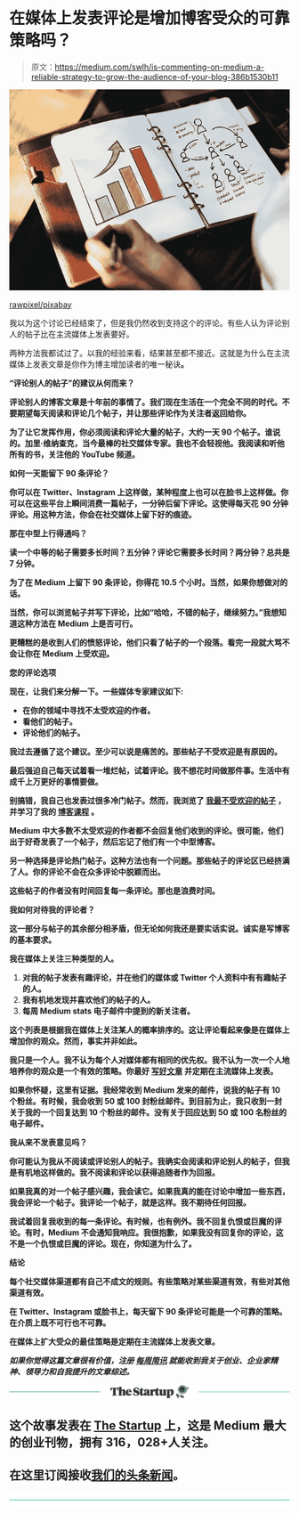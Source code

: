# 在媒体上发表评论是增加博客受众的可靠策略吗？

> 原文：<https://medium.com/swlh/is-commenting-on-medium-a-reliable-strategy-to-grow-the-audience-of-your-blog-386b1530b11>

![](img/5487a84354ca44dbdba967581771b908.png)

[rawpixel/pixabay](https://pixabay.com/en/document-paper-business-people-3268750/)

我以为这个讨论已经结束了，但是我仍然收到支持这个的评论。有些人认为评论别人的帖子比在主流媒体上发表要好。

两种方法我都试过了。以我的经验来看，结果甚至都不接近。这就是为什么在主流媒体上发表文章是你作为博主增加读者的唯一秘诀[](https://ideavisionaction.com/entrepreneurship/the-only-tip-you-need-to-grow-your-audience-as-a-blogger/)**。**

****“评论别人的帖子”的建议从何而来？****

**评论别人的博客文章是十年前的事情了。我们现在生活在一个完全不同的时代。不要期望每天阅读和评论几个帖子，并让那些评论作为关注者返回给你。**

**为了让它发挥作用，你必须阅读和评论大量的帖子，大约一天 90 个帖子。谁说的。加里·维纳查克，当今最棒的社交媒体专家。我也不会轻视他。我阅读和听他所有的书，关注他的 YouTube 频道。**

****如何一天能留下 90 条评论？****

**你可以在 Twitter、Instagram 上这样做，某种程度上也可以在脸书上这样做。你可以在这些平台上瞬间消费一篇帖子，一分钟后留下评论。这使得每天花 90 分钟评论。用这种方法，你会在社交媒体上留下好的痕迹。**

**那在中型上行得通吗？**

**读一个中等的帖子需要多长时间？五分钟？评论它需要多长时间？两分钟？总共是 7 分钟。**

**为了在 Medium 上留下 90 条评论，你得花 10.5 个小时。当然，如果你想做对的话。**

**当然，你可以浏览帖子并写下评论，比如“哈哈，不错的帖子，继续努力。”我想知道这种方法在 Medium 上是否可行。**

**更糟糕的是收到人们的愤怒评论，他们只看了帖子的一个段落。看完一段就大骂不会让你在 Medium 上受欢迎。**

****您的评论选项****

**现在，让我们来分解一下。一些媒体专家建议如下:**

*   **在你的领域中寻找不太受欢迎的作者。**
*   **看他们的帖子。**
*   **评论他们的帖子。**

**我过去遵循了这个建议。至少可以说是痛苦的。那些帖子不受欢迎是有原因的。**

**最后强迫自己每天试着看一堆烂帖，试着评论。我不想花时间做那件事。生活中有成千上万更好的事情要做。**

**别搞错，我自己也发表过很多冷门帖子。然而，我浏览了 [**我最不受欢迎的帖子**](https://ideavisionaction.com/blogging/this-is-what-i-learned-from-my-most-hated-blog-posts/) ，并学习了我的 [**博客课程**](https://ideavisionaction.com/writing/8-blogging-lessons-i-learned-from-my-medium-stats/) 。**

**Medium 中大多数不太受欢迎的作者都不会回复他们收到的评论。很可能，他们出于好奇发表了一个帖子，然后忘记了他们有一个中型博客。**

**另一种选择是评论热门帖子。这种方法也有一个问题。那些帖子的评论区已经挤满了人。你的评论不会在众多评论中脱颖而出。**

**这些帖子的作者没有时间回复每一条评论。那也是浪费时间。**

**我如何对待我的评论者？**

**这一部分与帖子的其余部分相矛盾，但无论如何我还是要实话实说。诚实是写博客的基本要求。**

**我在媒体上关注三种类型的人。**

1.  **对我的帖子发表有趣评论，并在他们的媒体或 Twitter 个人资料中有有趣帖子的人。**
2.  **我有机地发现并喜欢他们的帖子的人。**
3.  **每周 Medium stats 电子邮件中提到的新关注者。**

**这个列表是根据我在媒体上关注某人的概率排序的。这让评论看起来像是在媒体上增加你的观众。然而，事实并非如此。**

**我只是一个人。我不认为每个人对媒体都有相同的优先权。我不认为一次一个人地培养你的观众是一个有效的策略。你最好 [**写好文章**](https://ideavisionaction.com/creativity/8-ways-to-create-content-on-a-consistent-basis/) 并定期在主流媒体上发表。**

**如果你怀疑，这里有证据。我经常收到 Medium 发来的邮件，说我的帖子有 10 个粉丝。有时候，我会收到 50 或 100 封粉丝邮件。到目前为止，我只收到一封关于我的一个回复达到 10 个粉丝的邮件。没有关于回应达到 50 或 100 名粉丝的电子邮件。**

**我从来不发表意见吗？**

**你可能认为我从不阅读或评论别人的帖子。我确实会阅读和评论别人的帖子，但我是有机地这样做的。我不阅读和评论以获得追随者作为回报。**

**如果我真的对一个帖子感兴趣，我会读它。如果我真的能在讨论中增加一些东西，我会评论一个帖子。我评论一个帖子，就是这样。我不期待任何回报。**

**我试着回复我收到的每一条评论。有时候，也有例外。我不回复仇恨或巨魔的评论。有时，Medium 不会通知我响应。我很抱歉，如果我没有回复你的评论，这不是一个仇恨或巨魔的评论。现在，你知道为什么了。**

****结论****

**每个社交媒体渠道都有自己不成文的规则。有些策略对某些渠道有效，有些对其他渠道有效。**

**在 Twitter、Instagram 或脸书上，每天留下 90 条评论可能是一个可靠的策略。在介质上既不可行也不可靠。**

**在媒体上扩大受众的最佳策略是定期在主流媒体上发表文章。**

*****如果你觉得这篇文章很有价值，注册*** [***每周简讯***](https://ideavisionaction.com/email-newsletter/) ***就能收到我关于创业、企业家精神、领导力和自我提升的文章综述。*****

**[![](img/308a8d84fb9b2fab43d66c117fcc4bb4.png)](https://medium.com/swlh)**

## **这个故事发表在 [The Startup](https://medium.com/swlh) 上，这是 Medium 最大的创业刊物，拥有 316，028+人关注。**

## **在这里订阅接收[我们的头条新闻](http://growthsupply.com/the-startup-newsletter/)。**

**[![](img/b0164736ea17a63403e660de5dedf91a.png)](https://medium.com/swlh)**